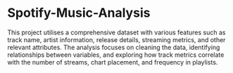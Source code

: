 # Spotify-Music-Analysis
This project utilises a comprehensive dataset with various features such as track name, artist information, release details, streaming metrics, and other relevant attributes. The analysis focuses on cleaning the data, identifying relationships between variables, and exploring how track metrics correlate with the number of streams, chart placement, and frequency in playlists.
